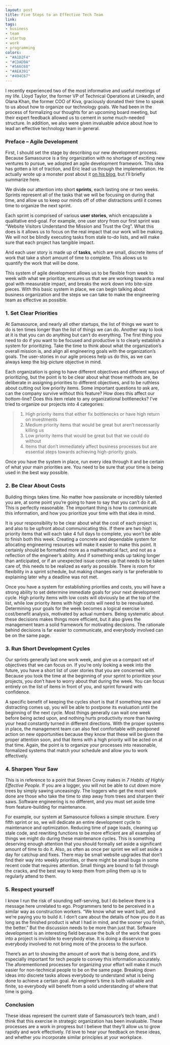 ```yaml
---
layout: post
title: Five Steps to an Effective Tech Team
link: 
tags:
- business
- team
- startup
- work
- programming
colors:
- "#A1D2F4"
- "#CDAD9A"
- "#5A6C68"
- "#AEA391"
- "#494C67"
---
```


I recently experienced two of the most informative and useful meetings of my life. Lloyd Taylor, the former VP of Technical Operations at LinkedIn, and Olana Khan, the former COO of Kiva, graciously donated their time to speak to us about how to organize our technology goals. We had been in the process of formalizing our thoughts for an upcoming board meeting, but their expert feedback allowed us to cement in some much-needed structure. In addition, we also were given invaluable advice about how to lead an effective technology team in general.

### Preface – Agile Development

First, I should set the stage by describing our new development process. Because Samasource is a tiny organization with no shortage of exciting new ventures to pursue, we adopted an agile development framework. This idea has gotten a lot of traction, and Eric lead us through the implementation. He actually wrote up a monster post about it [on his blog](http://mindtangle.net/2009/12/04/how-to-use-basecamp-for-agile-development/), but I’ll briefly summarize here.

<!-- more -->

We divide our attention into short **sprints**, each lasting one or two weeks. Sprints represent all of the tasks that we will be focusing on during that time, and allow us to keep our minds off of other distractions until it comes time to organize the next sprint.

Each sprint is comprised of various **user stories**, which encapsulate a qualitative end-goal. For example, one user story from our first sprint was “Website Visitors Understand the Mission and Trust the Org”. What this does is it allows us to focus on the real impact that our work will be making. We will not be blindly executing tasks from stale to-do lists, and will make sure that each project has tangible impact.

And each user story is made up of **tasks**, which are small, discrete items of work that take a short amount of time to complete. This allows us to quantify the work that will be done.

This system of agile development allows us to be flexible from week to week with what we prioritize, ensures us that we are working towards a real goal with measurable impact, and breaks the work down into bite-size pieces. With this basic system in place, we can begin talking about business organization and the steps we can take to make the engineering team as effective as possible.

### 1. Set Clear Priorities

At Samasource, and nearly all other startups, the list of things we want to do is ten times longer than the list of things we can do. Another way to look at it is that you can do anything but can’t do everything. The first thing you need to do if you want to be focused and productive is to clearly establish a system for prioritizing. Take the time to think about what the organization’s overall mission is, and align all engineering goals with the organization’s goals. The user-stories in our agile process help us do this, as we can always keep the big-picture objective in mind.

Each organization is going to have different objectives and different ways of prioritizing, but the point is to be clear about what those methods are, be deliberate in assigning priorities to different objectives, and to be ruthless about cutting out low priority items. Some important questions to ask are, can the company survive without this feature? How does this affect our bottom-line? Does this item relate to any organizational bottlenecks? I’ve tried to organize our projects into 4 categories:

> 1) High priority items that either fix bottlenecks or have high return on investments  
> 2) Medium priority items that would be great but aren’t necessarily killing us  
> 3) Low priority items that would be great but that we could do without  
> 4) Items that don’t immediately affect business processes but are essential steps towards achieving high-priority goals. 

Once you have the system in place, run every idea through it and be certain of what your main priorities are. You need to be sure that your time is being used in the best way possible.

### 2. Be Clear About Costs

Building things takes time. No matter how passionate or incredibly talented you are, at some point you’re going to have to say that you can’t do it all. This is perfectly reasonable. The important thing is how to communicate this information, and how you prioritize your time with that idea in mind.

It is your responsibility to be clear about what the cost of each project is, and also to be upfront about communicating this. If there are two high priority items that will each take 4 full days to complete, you won’t be able to finish both this week. Creating a concrete and dependable system for allocating engineering resources will make it easier to make this point. It certainly should be formatted more as a mathematical fact, and not as a reflection of the engineer’s ability. And if something ends up taking longer than anticipated, or if an unexpected issue comes up that needs to be taken care of, this needs to be realized as early as possible. There is room for flexibility in a sprint schedule, but making changes early is far preferable to explaining later why a deadline was not met.

Once you have a system for establishing priorities and costs, you will have a strong ability to set determine immediate goals for your next development cycle. High priority items with low costs will obviously be at the top of the list, while low priority items with high costs will need to be reevaluated. Determining your goals for the week becomes a logical exercise in cost/benefit analysis, motivated by actual numbers. Being systematic about these decisions makes things more efficient, but it also gives the management team a solid framework for motivating decisions. The rationale behind decisions is far easier to communicate, and everybody involved can be on the same page.

### 3. Run Short Development Cycles

Our sprints generally last one work week, and give us a compact set of objectives that we can focus on. If you’re only looking a week into the future, you have a short list of user stories that you are concerned with. Because you took the time at the beginning of your sprint to prioritize your projects, you don’t have to worry about that during the week. You can focus entirely on the list of items in front of you, and sprint forward with confidence.

A specific benefit of keeping the cycles short is that if something new and distracting comes up, you will be able to postpone its evaluation until the beginning of the next cycle. Most things generally can wait one week before being acted upon, and nothing hurts productivity more than having your head constantly turned in different directions. With the proper systems in place, the management team can also feel comfortable with postponed action on new opportunities because they know that these will be given the proper attention soon, and that items with a high priority will be acted on at that time. Again, the point is to organize your processes into reasonable, formalized systems that match your schedule and allow you to work effectively.

### 4. Sharpen Your Saw

This is in reference to a point that Steven Covey makes in *7 Habits of Highly Effective People*. If you are a logger, you will not be able to cut down more trees by simply sawing unceasingly. The loggers who get the most work done are those who take the time to step away from trees and sharpen their saws. Software engineering is no different, and you must set aside time from feature-building for maintenance.

For example, our system at Samasource follows a simple structure. Every fifth sprint or so, we will dedicate an entire development cycle to maintenance and optimization. Reducing time of page loads, cleaning up stale code, and rewriting functions to be more efficient are all examples of things we might do during these maintenance cycles. This is something deserving enough attention that you should formally set aside a significant amount of time to do it. Also, as often as once per sprint we will set aside a day for catchup and fixes. There may be small website upgrades that don’t find their way into weekly priorities, or there might be small bugs in some recent code that requires attention. Small things are bound to fall through the cracks, and the best way to keep them from piling them up is to regularly attend to them.

### 5. Respect yourself

I know I run the risk of sounding self-serving, but I do believe there is a message here unrelated to ego. Programmers tend to be perceived in a similar way as construction workers. “We know what we want built, and we’re paying you to build it. I don’t care about the details of how you do it as long as the finished product is what I had in mind, and the sooner you finish, the better.” But the discussion needs to be more than just that. Software development is an interesting field because the bulk of the work that goes into a project is invisible to everybody else. It is doing a disservice to everybody involved to not bring more of the process to the surface.

There’s an art to showing the amount of work that is being done, and it’s especially important for tech people to convey this information accurately. The aforementioned processes for organizing your effort will make it much easier for non-technical people to be on the same page. Breaking down ideas into discrete tasks allows everybody to understand what is being done to achieve a certain goal. An engineer’s time is both valuable and finite, so everybody will benefit from a solid understanding of where that time is going.

### Conclusion

These ideas represent the current state of Samasource’s tech team, and I think that this exercise in strategic organization has been invaluable. These processes are a work in progress but I believe that they’ll allow us to grow rapidly and work effectively. I’d love to hear your feedback on these ideas, and whether you incorporate similar principles at your workplace.
